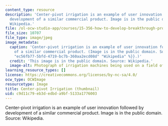 ```yaml
---
content_type: resource
description: 'Center-pivot irrigation is an example of user innovation followed by
  development of a similar commercial product. Image is in the public domain. Source:
  Wikipedia.'
file: /ol-ocw-studio-app/courses/15-356-how-to-develop-breakthrough-products-and-services-spring-2012/c9d11c79eb3dedbda9bf5133a1776003_15-356s12-th.jpg
file_size: 10707
file_type: image/jpeg
image_metadata:
  caption: 'Center-pivot irrigation is an example of user innovation followed by development
    of a similar commercial product. (Image is in the public domain. Source: {{% resource_link
    "ec56fb77-5bfd-4719-bc7b-360aa2ecd08d" "Wikipedia" %}}.)'
  credit: 'This image is in the public domain. Source: Wikipedia.'
  image-alt: Photograph of irrigation machines being used on a field of cotton.
learning_resource_types: []
license: https://creativecommons.org/licenses/by-nc-sa/4.0/
ocw_type: OCWImage
resourcetype: Image
title: Center-pivot Irrigation (thumbnail)
uid: c9d11c79-eb3d-edbd-a9bf-5133a1776003
---
```

Center-pivot irrigation is an example of user innovation followed by development of a similar commercial product. Image is in the public domain. Source: Wikipedia.